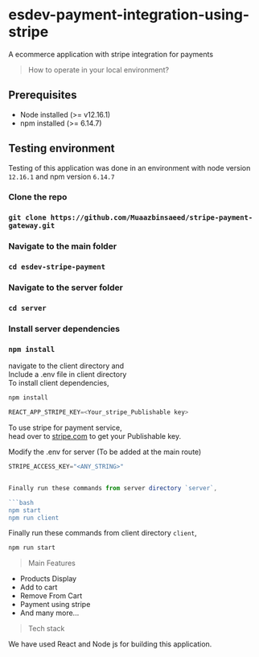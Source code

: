# esdev-payment-integration-using-stripe

A ecommerce application with stripe integration for payments

> How to operate in your local environment?

## Prerequisites

- Node installed (>= v12.16.1)
- npm installed (>= 6.14.7)

## Testing environment

Testing of this application was done in an environment with node version `12.16.1` and npm version `6.14.7`

### Clone the repo

### `git clone https://github.com/Muaazbinsaeed/stripe-payment-gateway.git`

### Navigate to the main folder

### `cd esdev-stripe-payment`

### Navigate to the server folder

### `cd server`

### Install server dependencies

### `npm install`

navigate to the client directory and <br/>
Include a .env file in client directory<br/>
To install client dependencies,

```bash
npm install
```

```javascript
REACT_APP_STRIPE_KEY=<Your_stripe_Publishable key>
```

To use stripe for payment service,<br/>
head over to [stripe.com](https:/stripe.com) to get your Publishable key.

Modify the .env for server (To be added at the main route)

````javascript
STRIPE_ACCESS_KEY="<ANY_STRING>"


Finally run these commands from server directory `server`,

```bash
npm start
npm run client
````

Finally run these commands from client directory `client`,

```bash
npm run start
```

> Main Features

- Products Display
- Add to cart
- Remove From Cart
- Payment using stripe
- And many more...

> Tech stack

We have used React and Node js for building this application.

